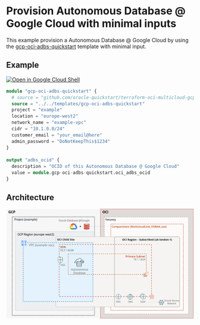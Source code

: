 # Provision Autonomous Database @ Google Cloud with minimal inputs

This example provision a Autonomous Database @ Google Cloud by using the [gcp-oci-adbs-quickstart](#module\_gcp-oci-adbs-quickstart) template with minimal input.

## Example
[![Open in Google Cloud Shell](https://gstatic.com/cloudssh/images/open-btn.svg)](https://console.cloud.google.com/cloudshell/open?cloudshell_git_repo=https%3A%2F%2Fgithub.com%2Foracle-quickstart%2Fterraform-oci-multicloud-gcp.git&cloudshell_image=gcr.io%2Fcloudshell-images%2Fcloudshell%3Alatest&cloudshell_print=.%2Fmotd&cloudshell_tutorial=.%2Fexamples%2Fadbs-minimal%2FREADME.md&cloudshell_working_dir=.%2Fexamples%2Fadbs-minimal&open_in_editor=main.tf&cloudshell_git_branc=adbs-ai)

```tf
module "gcp-oci-adbs-quickstart" {
  # source = "github.com/oracle-quickstart/terraform-oci-multicloud-gcp//templates/gcp-oci-adbs-quickstart"
  source = "../../templates/gcp-oci-adbs-quickstart"
  project = "example"
  location = "europe-west2"  
  network_name = "example-vpc"
  cidr = "10.1.0.0/24"
  customer_email = "your_email@here"
  admin_password = "DoNotKeepThis$1234"
}

output "adbs_ocid" {
  description = "OCID of this Autonomous Database @ Google Cloud"
  value = module.gcp-oci-adbs-quickstart.oci_adbs_ocid
}
```

## Architecture
![gcp-oci-adbs-quickstart](../../images/gcp-oci-adbs-quickstart.png)
